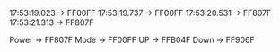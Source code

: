 17:53:19.023 -> FF00FF
17:53:19.737 -> FF00FF
17:53:20.531 -> FF807F
17:53:21.313 -> FF807F

Power -> FF807F
Mode -> FF00FF
UP -> FFB04F
Down -> FF906F
